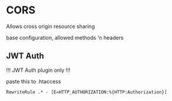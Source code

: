 # CORS

Allows cross origin resource sharing

base configuration, allowed methods 'n headers

## JWT Auth

!!! JWT Auth plugin only !!!

paste this to .htaccess

```
RewriteRule .* - [E=HTTP_AUTHORIZATION:%{HTTP:Authorization}]
```